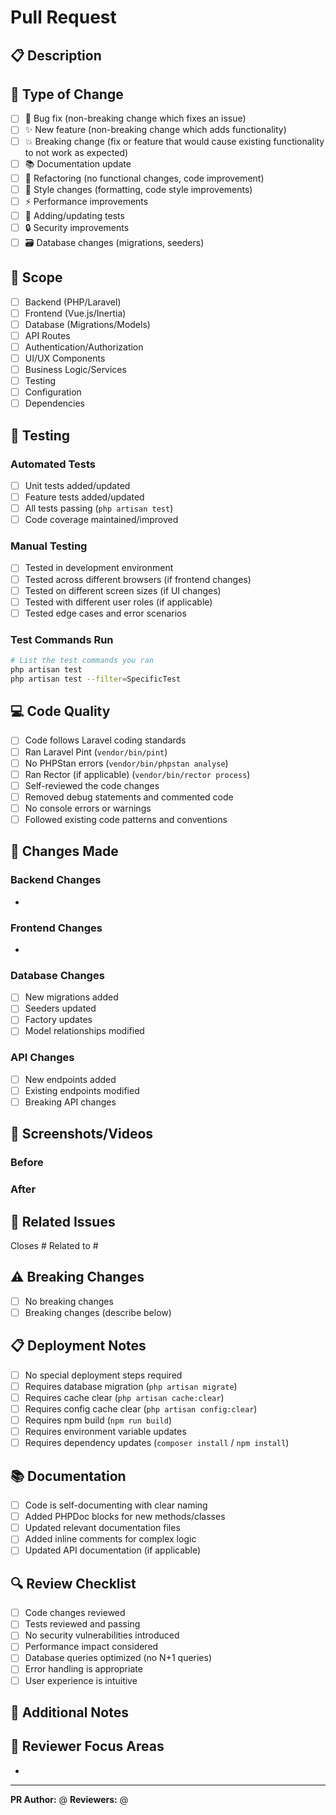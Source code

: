 # Pull Request

## 📋 Description
<!-- Provide a clear and detailed description of the changes -->

## 🔄 Type of Change
<!-- Mark all relevant options with an "x" -->
- [ ] 🐛 Bug fix (non-breaking change which fixes an issue)
- [ ] ✨ New feature (non-breaking change which adds functionality)
- [ ] 💥 Breaking change (fix or feature that would cause existing functionality to not work as expected)
- [ ] 📚 Documentation update
- [ ] 🔧 Refactoring (no functional changes, code improvement)
- [ ] 🎨 Style changes (formatting, code style improvements)
- [ ] ⚡ Performance improvements
- [ ] 🧪 Adding/updating tests
- [ ] 🔒 Security improvements
- [ ] 🗃️ Database changes (migrations, seeders)

## 🎯 Scope
<!-- Mark all affected areas with an "x" -->
- [ ] Backend (PHP/Laravel)
- [ ] Frontend (Vue.js/Inertia)
- [ ] Database (Migrations/Models)
- [ ] API Routes
- [ ] Authentication/Authorization
- [ ] UI/UX Components
- [ ] Business Logic/Services
- [ ] Testing
- [ ] Configuration
- [ ] Dependencies

## 🧪 Testing
<!-- Describe the tests performed to verify your changes -->

### Automated Tests
- [ ] Unit tests added/updated
- [ ] Feature tests added/updated
- [ ] All tests passing (`php artisan test`)
- [ ] Code coverage maintained/improved

### Manual Testing
- [ ] Tested in development environment
- [ ] Tested across different browsers (if frontend changes)
- [ ] Tested on different screen sizes (if UI changes)
- [ ] Tested with different user roles (if applicable)
- [ ] Tested edge cases and error scenarios

### Test Commands Run
```bash
# List the test commands you ran
php artisan test
php artisan test --filter=SpecificTest
```

## 💻 Code Quality
<!-- Mark completed items with an "x" -->
- [ ] Code follows Laravel coding standards
- [ ] Ran Laravel Pint (`vendor/bin/pint`)
- [ ] No PHPStan errors (`vendor/bin/phpstan analyse`)
- [ ] Ran Rector (if applicable) (`vendor/bin/rector process`)
- [ ] Self-reviewed the code changes
- [ ] Removed debug statements and commented code
- [ ] No console errors or warnings
- [ ] Followed existing code patterns and conventions

## 📝 Changes Made
<!-- Provide a detailed list of changes -->

### Backend Changes
<!-- List backend changes if applicable -->
-

### Frontend Changes
<!-- List frontend changes if applicable -->
-

### Database Changes
<!-- List database changes if applicable -->
- [ ] New migrations added
- [ ] Seeders updated
- [ ] Factory updates
- [ ] Model relationships modified

### API Changes
<!-- List API changes if applicable -->
- [ ] New endpoints added
- [ ] Existing endpoints modified
- [ ] Breaking API changes

## 📸 Screenshots/Videos
<!-- Add screenshots or videos if your changes affect the UI -->

### Before
<!-- Screenshots of the old behavior/UI -->

### After
<!-- Screenshots of the new behavior/UI -->

## 🔗 Related Issues
<!-- Link to related issues, tickets, or discussions -->
Closes #
Related to #

## ⚠️ Breaking Changes
<!-- Describe any breaking changes and migration steps if applicable -->
- [ ] No breaking changes
- [ ] Breaking changes (describe below)

<!-- If there are breaking changes, describe them here -->

## 📋 Deployment Notes
<!-- Any special deployment considerations or steps -->
- [ ] No special deployment steps required
- [ ] Requires database migration (`php artisan migrate`)
- [ ] Requires cache clear (`php artisan cache:clear`)
- [ ] Requires config cache clear (`php artisan config:clear`)
- [ ] Requires npm build (`npm run build`)
- [ ] Requires environment variable updates
- [ ] Requires dependency updates (`composer install` / `npm install`)

## 📚 Documentation
<!-- Mark completed items with an "x" -->
- [ ] Code is self-documenting with clear naming
- [ ] Added PHPDoc blocks for new methods/classes
- [ ] Updated relevant documentation files
- [ ] Added inline comments for complex logic
- [ ] Updated API documentation (if applicable)

## 🔍 Review Checklist
<!-- For reviewers -->
- [ ] Code changes reviewed
- [ ] Tests reviewed and passing
- [ ] No security vulnerabilities introduced
- [ ] Performance impact considered
- [ ] Database queries optimized (no N+1 queries)
- [ ] Error handling is appropriate
- [ ] User experience is intuitive

## 📝 Additional Notes
<!-- Any additional context, concerns, or information for reviewers -->

## 🙏 Reviewer Focus Areas
<!-- Specific areas where you'd like focused review -->
-

---
**PR Author:** @<!-- your github username -->
**Reviewers:** @<!-- tag reviewers -->